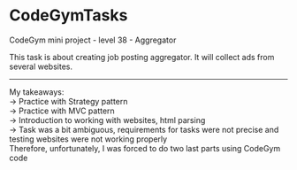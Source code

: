 # CodeGymTasks

 CodeGym mini project - level 38 - Aggregator

This task is about creating job posting aggregator. It will collect ads from several websites.
 

__________________________________________________________
My takeaways: <br>
-> Practice with Strategy pattern <br>
-> Practice with MVC pattern <br>
-> Introduction to working with websites, html parsing <br>
-> Task was a bit ambiguous, requirements for tasks were not precise and testing websites were not working properly <br>
Therefore, unfortunately, I was forced to do two last parts using CodeGym code
